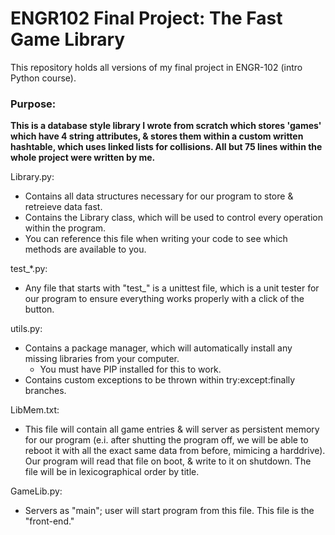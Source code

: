 # ENGR102 Final Project: The Fast Game Library
This repository holds all versions of my final project in ENGR-102 (intro Python course).

### Purpose:
**This is a database style library I wrote from scratch which stores 'games' which have 4 string attributes, & stores them within a custom written hashtable, which uses linked lists for collisions. All but 75 lines within the whole project were written by me.**

Library.py:
  - Contains all data structures necessary for our program to store & retreieve data fast. 
  - Contains the Library class, which will be used to control every operation within the program.
  - You can reference this file when writing your code to see which methods are available to you.

test_*.py:
  - Any file that starts with "test_" is a unittest file, which is a unit tester for our program to ensure everything works properly with a click of the button.

utils.py:
  - Contains a package manager, which will automatically install any missing libraries from your computer. 
    - You must have PIP installed for this to work.
  - Contains custom exceptions to be thrown within try:except:finally branches.

LibMem.txt:
  - This file will contain all game entries & will server as persistent memory for our program (e.i. after shutting the program off, we will be able to reboot it with all the exact same data from before, mimicing a harddrive). Our program will read that file on boot, & write to it on shutdown. The file will be in lexicographical order by title.

GameLib.py:
  - Servers as "main"; user will start program from this file. This file is the "front-end."
